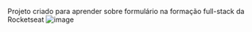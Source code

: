 Projeto criado para aprender sobre formulário na formação full-stack da Rocketseat
![image](https://github.com/user-attachments/assets/6e66be6c-aefe-42b1-8fca-594e79247467)
